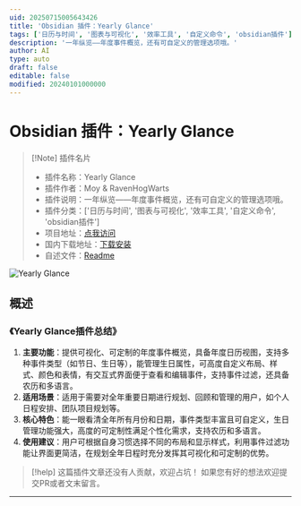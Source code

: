 ```yaml
---
uid: 20250715005643426
title: 'Obsidian 插件：Yearly Glance'
tags: ['日历与时间', '图表与可视化', '效率工具', '自定义命令', 'obsidian插件']
description: '一年纵览——年度事件概览，还有可自定义的管理选项哦。'
author: AI
type: auto
draft: false
editable: false
modified: 20240101000000
---
```


# Obsidian 插件：Yearly Glance

> [!Note] 插件名片
> - 插件名称：Yearly Glance
> - 插件作者：Moy & RavenHogWarts
> - 插件说明：一年纵览——年度事件概览，还有可自定义的管理选项哦。
> - 插件分类：['日历与时间', '图表与可视化', '效率工具', '自定义命令', 'obsidian插件']
> - 项目地址：[点我访问](https://github.com/Moyf/yearly-glance)
> - 国内下载地址：[下载安装](https://pkmer.cn/products/plugin/pluginMarket/?yearly-glance)
> - 自述文件：[Readme](https://ghproxy.net/https://raw.githubusercontent.com/Moyf/yearly-glance/master/README.md)

![Yearly Glance](https://cdn.pkmer.cn/covers/yearly-glance_internal_1.webp!pkmer)

## 概述

### 《Yearly Glance插件总结》
1. **主要功能**：提供可视化、可定制的年度事件概览，具备年度日历视图，支持多种事件类型（如节日、生日等），能管理生日属性，可高度自定义布局、样式、颜色和表情，有交互式界面便于查看和编辑事件，支持事件过滤，还具备农历和多语言。
2. **适用场景**：适用于需要对全年重要日期进行规划、回顾和管理的用户，如个人日程安排、团队项目规划等。
3. **核心特色**：能一眼看清全年所有月份和日期，事件类型丰富且可自定义，生日管理功能强大，高度的可定制性满足个性化需求，支持农历和多语言。
4. **使用建议**：用户可根据自身习惯选择不同的布局和显示样式，利用事件过滤功能让界面更简洁，在规划全年日程时充分发挥其可视化和可定制的优势。


> [!help] 
> 这篇插件文章还没有人贡献，欢迎占坑！
> 如果您有好的想法欢迎提交PR或者文末留言。
> 

---


